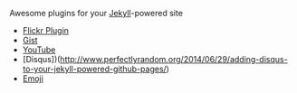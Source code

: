 Awesome plugins for your [Jekyll](https://jekyllrb.com/)-powered site

* [Flickr Plugin](https://github.com/lawmurray/indii-jekyll-flickr)
* [Gist](https://github.com/jekyll/jekyll-gist)
* [YouTube](https://github.com/dommmel/jekyll-youtube)
* [Disqus])(http://www.perfectlyrandom.org/2014/06/29/adding-disqus-to-your-jekyll-powered-github-pages/)
* [Emoji](https://github.com/yihangho/emoji-for-jekyll)
